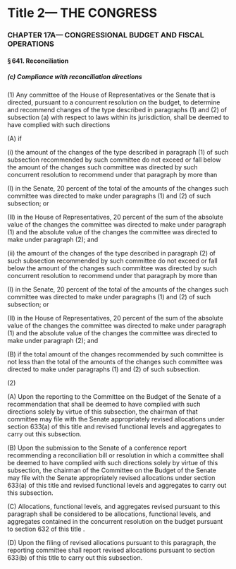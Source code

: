 
# Title 2— THE CONGRESS
### CHAPTER 17A— CONGRESSIONAL BUDGET AND FISCAL OPERATIONS
#### § 641. Reconciliation
##### (c) Compliance with reconciliation directions

(1) Any committee of the House of Representatives or the Senate that is directed, pursuant to a concurrent resolution on the budget, to determine and recommend changes of the type described in paragraphs (1) and (2) of subsection (a) with respect to laws within its jurisdiction, shall be deemed to have complied with such directions

(A) if

(i) the amount of the changes of the type described in paragraph (1) of such subsection recommended by such committee do not exceed or fall below the amount of the changes such committee was directed by such concurrent resolution to recommend under that paragraph by more than

(I) in the Senate, 20 percent of the total of the amounts of the changes such committee was directed to make under paragraphs (1) and (2) of such subsection; or

(II) in the House of Representatives, 20 percent of the sum of the absolute value of the changes the committee was directed to make under paragraph (1) and the absolute value of the changes the committee was directed to make under paragraph (2); and

(ii) the amount of the changes of the type described in paragraph (2) of such subsection recommended by such committee do not exceed or fall below the amount of the changes such committee was directed by such concurrent resolution to recommend under that paragraph by more than

(I) in the Senate, 20 percent of the total of the amounts of the changes such committee was directed to make under paragraphs (1) and (2) of such subsection; or

(II) in the House of Representatives, 20 percent of the sum of the absolute value of the changes the committee was directed to make under paragraph (1) and the absolute value of the changes the committee was directed to make under paragraph (2); and

(B) if the total amount of the changes recommended by such committee is not less than the total of the amounts of the changes such committee was directed to make under paragraphs (1) and (2) of such subsection.

(2)

(A) Upon the reporting to the Committee on the Budget of the Senate of a recommendation that shall be deemed to have complied with such directions solely by virtue of this subsection, the chairman of that committee may file with the Senate appropriately revised allocations under section 633(a) of this title and revised functional levels and aggregates to carry out this subsection.

(B) Upon the submission to the Senate of a conference report recommending a reconciliation bill or resolution in which a committee shall be deemed to have complied with such directions solely by virtue of this subsection, the chairman of the Committee on the Budget of the Senate may file with the Senate appropriately revised allocations under section 633(a) of this title and revised functional levels and aggregates to carry out this subsection.

(C) Allocations, functional levels, and aggregates revised pursuant to this paragraph shall be considered to be allocations, functional levels, and aggregates contained in the concurrent resolution on the budget pursuant to section 632 of this title .

(D) Upon the filing of revised allocations pursuant to this paragraph, the reporting committee shall report revised allocations pursuant to section 633(b) of this title to carry out this subsection.

